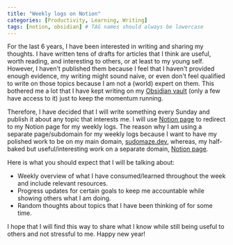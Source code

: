 ```yaml
---
title: "Weekly logs on Notion"
categories: [Productivity, Learning, Writing]
tags: [notion, obsidian] # TAG names should always be lowercase
---
```


For the last 6 years, I have been interested in writing and sharing my thoughts. I have written tens of drafts for articles that I think are useful, worth reading, and interesting to others, or at least to my young self. However, I haven't published them because I feel that I haven't provided enough evidence, my writing might sound naive, or even don't feel qualified to write on those topics because I am not a (world) expert on them. This bothered me a lot that I have kept writing on my [Obsidian vault](https://notes.sudomaze.dev) (only a few have access to it) just to keep the momentum running.

Therefore, I have decided that I will write something every Sunday and publish it about any topic that interests me. I will use [Notion page](https://notion.sudomaze.dev) to redirect to my Notion page for my weekly logs. The reason why I am using a separate page/subdomain for my weekly logs because I want to have my polished work to be on my main domain, [sudomaze.dev](https://sudomaze.dev), whereas, my half-baked but useful/interesting work on a separate domain, [Notion page](https://notion.sudomaze.dev).

Here is what you should expect that I will be talking about:
- Weekly overview of what I have consumed/learned throughout the week and include relevant resources.
- Progress updates for certain goals to keep me accountable while showing others what I am doing.
- Random thoughts about topics that I have been thinking of for some time.

I hope that I will find this way to share what I know while still being useful to others and not stressful to me. Happy new year!

